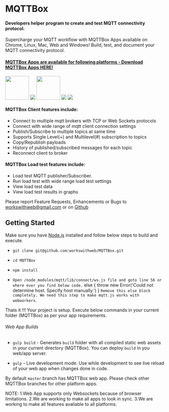 # MQTTBox
#### Developers helper program to create and test MQTT connectivity protocol.
Supercharge your MQTT workflow with MQTTBox Apps available on Chrome, Linux, Mac, Web and Windows! Build, test, and document your MQTT connectivity protocol.

#### [MQTTBox Apps are available for following platforms - Download MQTTBox Apps HERE!](http://workswithweb.com/html/mqttbox/downloads.html)
<img height="75" width="75" src="http://workswithweb.com/images/platforms/chrome.png"/>
<img src="http://workswithweb.com/images/platforms/linux.png"/>
<img height="75" width="75" src="http://workswithweb.com/images/platforms/mac.png"/>
<img src="http://workswithweb.com/images/platforms/html.png"/>
<img src="http://workswithweb.com/images/platforms/windows.png"/>

#### MQTTBox Client features include:
- Connect to multiple mqtt brokers with TCP or Web Sockets protocols
- Connect with wide range of mqtt client connection settings
- Publish/Subscribe to multiple topics at same time
- Supports Single Level(+) and Multilevel(#) subscription to topics
- Copy/Republish payloads
- History of published/subscribed messages for each topic
- Reconnect client to broker

#### MQTTBox Load test features include:
- Load test MQTT publisher/Subscriber.
- Run load test with wide range load test settings
- View load test data 
- View load test results in graphs

Please report Feature Requests, Enhancements or Bugs to workswithweb@gmail.com or on [Github](https://github.com/issues)

## Getting Started
Make sure you have [Node.js](https://nodejs.org/en/) installed and follow below steps to build and execute.

- `git clone git@github.com:workswithweb/MQTTBox.git`

- `cd MQTTBox`

- `npm install`

- `Open /node_modules/mqtt/lib/connect/ws.js file and goto line 56 or where ever you find below code.`
    else {
        throw new Error('Could not determine host. Specify host manually.')
    }
 `Remove this else block completely. We need this step to make mqtt.js works with webworkers`.

Thats it !!! Your project is setup. Execute below commands in your current folder (MQTTBox) as per your app requirements.

###### Web App Builds
- `gulp build` - Generates `build` folder with all compiled static web assets in your current directory (MQTTBox). You can deploy `build` in you web/app server.

- `gulp` - Live development mode. Use while development to see live reload of your web app when changes done in code.

By default `master` branch has MQTTBox web app. Please check other MQTTBox branches for other platform apps.
 
NOTE: 
1.Web App supports only Websockets because of browser limitations.
2.We are working to make all apps to look in sync.
3.We are working to make all features avaliable to all platforms.
